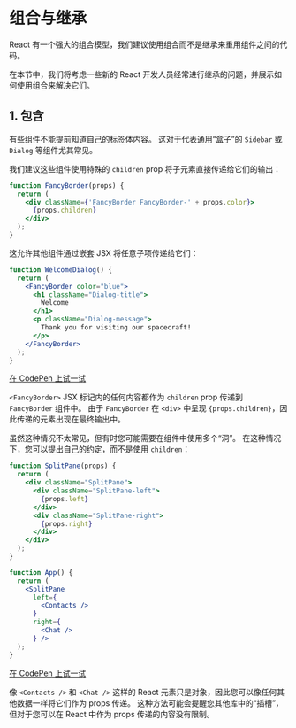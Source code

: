 # 组合与继承

React 有一个强大的组合模型，我们建议使用组合而不是继承来重用组件之间的代码。

在本节中，我们将考虑一些新的 React 开发人员经常进行继承的问题，并展示如何使用组合来解决它们。

## 1. 包含

有些组件不能提前知道自己的标签体内容。 这对于代表通用“盒子”的 `Sidebar` 或 `Dialog` 等组件尤其常见。

我们建议这些组件使用特殊的 `children` prop 将子元素直接传递给它们的输出：

```jsx
function FancyBorder(props) {
  return (
    <div className={'FancyBorder FancyBorder-' + props.color}>
      {props.children}
    </div>
  );
}
```

这允许其他组件通过嵌套 JSX 将任意子项传递给它们：

```jsx
function WelcomeDialog() {
  return (
    <FancyBorder color="blue">
      <h1 className="Dialog-title">
        Welcome
      </h1>
      <p className="Dialog-message">
        Thank you for visiting our spacecraft!
      </p>
    </FancyBorder>
  );
}
```

[在 CodePen 上试一试](https://codepen.io/gaearon/pen/ozqNOV?editors=0010)

`<FancyBorder>` JSX 标记内的任何内容都作为 `children` prop 传递到 `FancyBorder` 组件中。 由于 `FancyBorder` 在 `<div>` 中呈现 `{props.children}`，因此传递的元素出现在最终输出中。

虽然这种情况不太常见，但有时您可能需要在组件中使用多个“洞”。 在这种情况下，您可以提出自己的约定，而不是使用 `children`：

```jsx
function SplitPane(props) {
  return (
    <div className="SplitPane">
      <div className="SplitPane-left">
        {props.left}
      </div>
      <div className="SplitPane-right">
        {props.right}
      </div>
    </div>
  );
}

function App() {
  return (
    <SplitPane
      left={
        <Contacts />
      }
      right={
        <Chat />
      } />
  );
}
```

[在 CodePen 上试一试](https://codepen.io/gaearon/pen/gwZOJp?editors=0010)

像 `<Contacts />` 和 `<Chat />` 这样的 React 元素只是对象，因此您可以像任何其他数据一样将它们作为 props 传递。 这种方法可能会提醒您其他库中的“插槽”，但对于您可以在 React 中作为 props 传递的内容没有限制。